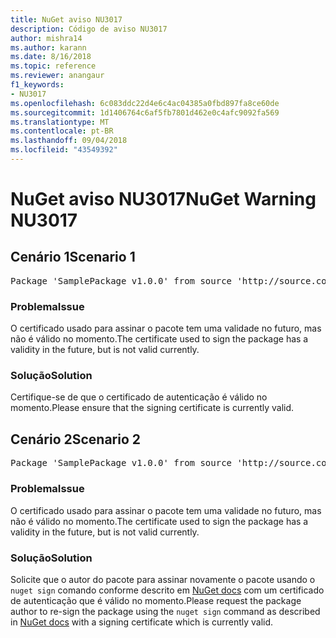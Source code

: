 ```yaml
---
title: NuGet aviso NU3017
description: Código de aviso NU3017
author: mishra14
ms.author: karann
ms.date: 8/16/2018
ms.topic: reference
ms.reviewer: anangaur
f1_keywords:
- NU3017
ms.openlocfilehash: 6c083ddc22d4e6c4ac04385a0fbd897fa8ce60de
ms.sourcegitcommit: 1d1406764c6af5fb7801d462e0c4afc9092fa569
ms.translationtype: MT
ms.contentlocale: pt-BR
ms.lasthandoff: 09/04/2018
ms.locfileid: "43549392"
---
```

# <a name="nuget-warning-nu3017"></a><span data-ttu-id="62b9f-103">NuGet aviso NU3017</span><span class="sxs-lookup"><span data-stu-id="62b9f-103">NuGet Warning NU3017</span></span>

## <a name="scenario-1"></a><span data-ttu-id="62b9f-104">Cenário 1</span><span class="sxs-lookup"><span data-stu-id="62b9f-104">Scenario 1</span></span>

<pre>Package 'SamplePackage v1.0.0' from source 'http://source.com/index.json': The signing certificate is not yet valid.</pre>

### <a name="issue"></a><span data-ttu-id="62b9f-105">Problema</span><span class="sxs-lookup"><span data-stu-id="62b9f-105">Issue</span></span>

<span data-ttu-id="62b9f-106">O certificado usado para assinar o pacote tem uma validade no futuro, mas não é válido no momento.</span><span class="sxs-lookup"><span data-stu-id="62b9f-106">The certificate used to sign the package has a validity in the future, but is not valid currently.</span></span>


### <a name="solution"></a><span data-ttu-id="62b9f-107">Solução</span><span class="sxs-lookup"><span data-stu-id="62b9f-107">Solution</span></span>

<span data-ttu-id="62b9f-108">Certifique-se de que o certificado de autenticação é válido no momento.</span><span class="sxs-lookup"><span data-stu-id="62b9f-108">Please ensure that the signing certificate is currently valid.</span></span>



## <a name="scenario-2"></a><span data-ttu-id="62b9f-109">Cenário 2</span><span class="sxs-lookup"><span data-stu-id="62b9f-109">Scenario 2</span></span>

<pre>Package 'SamplePackage v1.0.0' from source 'http://source.com/index.json': The primary signature's certificate is not yet valid.</pre>

### <a name="issue"></a><span data-ttu-id="62b9f-110">Problema</span><span class="sxs-lookup"><span data-stu-id="62b9f-110">Issue</span></span>

<span data-ttu-id="62b9f-111">O certificado usado para assinar o pacote tem uma validade no futuro, mas não é válido no momento.</span><span class="sxs-lookup"><span data-stu-id="62b9f-111">The certificate used to sign the package has a validity in the future, but is not valid currently.</span></span>


### <a name="solution"></a><span data-ttu-id="62b9f-112">Solução</span><span class="sxs-lookup"><span data-stu-id="62b9f-112">Solution</span></span>

<span data-ttu-id="62b9f-113">Solicite que o autor do pacote para assinar novamente o pacote usando o `nuget sign` comando conforme descrito em [NuGet docs](https://docs.microsoft.com/en-us/nuget/create-packages/sign-a-package) com um certificado de autenticação que é válido no momento.</span><span class="sxs-lookup"><span data-stu-id="62b9f-113">Please request the package author to re-sign the package using the `nuget sign` command as described in [NuGet docs](https://docs.microsoft.com/en-us/nuget/create-packages/sign-a-package) with a signing certificate which is currently valid.</span></span>


